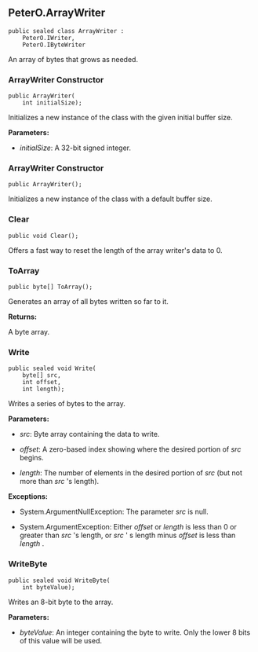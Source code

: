 ## PeterO.ArrayWriter

    public sealed class ArrayWriter :
        PeterO.IWriter,
        PeterO.IByteWriter

An array of bytes that grows as needed.

### ArrayWriter Constructor

    public ArrayWriter(
        int initialSize);

Initializes a new instance of the class with the given initial buffer size.

<b>Parameters:</b>

 * <i>initialSize</i>: A 32-bit signed integer.

### ArrayWriter Constructor

    public ArrayWriter();

Initializes a new instance of the class with a default buffer size.

### Clear

    public void Clear();

Offers a fast way to reset the length of the array writer's data to 0.

### ToArray

    public byte[] ToArray();

Generates an array of all bytes written so far to it.

<b>Returns:</b>

A byte array.

### Write

    public sealed void Write(
        byte[] src,
        int offset,
        int length);

Writes a series of bytes to the array.

<b>Parameters:</b>

 * <i>src</i>: Byte array containing the data to write.

 * <i>offset</i>: A zero-based index showing where the desired portion of  <i>src</i>
 begins.

 * <i>length</i>: The number of elements in the desired portion of  <i>src</i>
 (but not more than  <i>src</i>
's length).

<b>Exceptions:</b>

 * System.ArgumentNullException:
The parameter <i>src</i>
 is null.

 * System.ArgumentException:
Either  <i>offset</i>
 or  <i>length</i>
 is less than 0 or greater than  <i>src</i>
 's length, or  <i>src</i>
 ' s length minus  <i>offset</i>
 is less than  <i>length</i>
.

### WriteByte

    public sealed void WriteByte(
        int byteValue);

Writes an 8-bit byte to the array.

<b>Parameters:</b>

 * <i>byteValue</i>: An integer containing the byte to write. Only the lower 8 bits of this value will be used.
